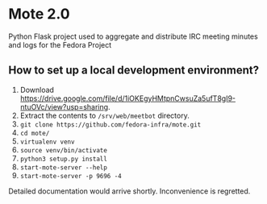 # Mote 2.0

Python Flask project used to aggregate and distribute IRC meeting minutes and logs for the Fedora Project

## How to set up a local development environment?

1. Download https://drive.google.com/file/d/1iOKEgyHMtpnCwsuZa5ufT8gI9-ntuOVc/view?usp=sharing.
2. Extract the contents to `/srv/web/meetbot` directory. 
3. `git clone https://github.com/fedora-infra/mote.git`
4. `cd mote/`
5. `virtualenv venv`
6. `source venv/bin/activate`
7. `python3 setup.py install`
8. `start-mote-server --help`
9. `start-mote-server -p 9696 -4`

Detailed documentation would arrive shortly. Inconvenience is regretted.
